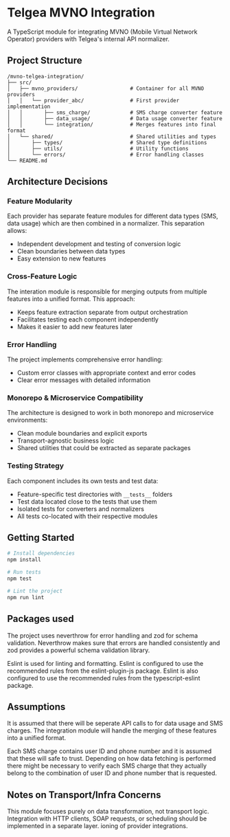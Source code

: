 # Telgea MVNO Integration

A TypeScript module for integrating MVNO (Mobile Virtual Network Operator) providers with Telgea's internal API normalizer.

## Project Structure

```
/mvno-telgea-integration/
├── src/
│   ├── mvno_providers/                 # Container for all MVNO providers
│   │   └── provider_abc/               # First provider implementation
│   │       ├── sms_charge/             # SMS charge converter feature
│   │       ├── data_usage/             # Data usage converter feature
│   │       └── integration/            # Merges features into final format
│   └── shared/                         # Shared utilities and types
│       ├── types/                      # Shared type definitions
│       ├── utils/                      # Utility functions
│       └── errors/                     # Error handling classes
└── README.md
```

## Architecture Decisions

### Feature Modularity

Each provider has separate feature modules for different data types (SMS, data usage) which are then combined in a normalizer. This separation allows:

- Independent development and testing of conversion logic
- Clean boundaries between data types
- Easy extension to new features

### Cross-Feature Logic

The interation module is responsible for merging outputs from multiple features into a unified format. This approach:

- Keeps feature extraction separate from output orchestration
- Facilitates testing each component independently
- Makes it easier to add new features later

### Error Handling

The project implements comprehensive error handling:

- Custom error classes with appropriate context and error codes
- Clear error messages with detailed information

### Monorepo & Microservice Compatibility

The architecture is designed to work in both monorepo and microservice environments:

- Clean module boundaries and explicit exports
- Transport-agnostic business logic
- Shared utilities that could be extracted as separate packages

### Testing Strategy

Each component includes its own tests and test data:

- Feature-specific test directories with `__tests__` folders
- Test data located close to the tests that use them
- Isolated tests for converters and normalizers
- All tests co-located with their respective modules

## Getting Started

```bash
# Install dependencies
npm install

# Run tests
npm test

# Lint the project
npm run lint
```


## Packages used
The project uses neverthrow for error handling and zod for schema validation. Neverthrow makes sure that errors are handled consistently and zod provides a powerful schema validation library.

Eslint is used for linting and formatting. Eslint is configured to use the recommended rules from the eslint-plugin-js package. Eslint is also configured to use the recommended rules from the typescript-eslint package.

## Assumptions

It is assumed that there will be seperate API calls to for data usage and SMS charges. The integration module will handle the merging of these features into a unified format. 

Each SMS charge contains user ID and phone number and it is assumed that these will safe to trust. Depending on how data fetching is performed there might be necessary to verify each SMS charge that they actually belong to the combination of user ID and phone number that is requested.

## Notes on Transport/Infra Concerns

This module focuses purely on data transformation, not transport logic. Integration with HTTP clients, SOAP requests, or scheduling should be implemented in a separate layer.
ioning of provider integrations.

